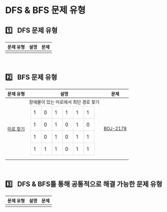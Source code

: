 # DFS & BFS 문제 유형

## :one:&ensp; DFS 문제 유형

|문제 유형|설명|문제|
|-|-|-|
||||

<br/>

## :two:&ensp; BFS 문제 유형

|문제 유형|설명|문제|
|-|-|-|
|[미로 찾기](./fibonacci_number/README.md)|장애물이 있는 미로에서 최단 경로 찾기<br/>![](./figure/maze.png)|[BOJ-2178](../../../baekjoonOJ/2178/writeup.md)|

<br/>

## :three:&ensp; DFS & BFS틀 통해 공통적으로 해결 가능한 문제 유형

|문제 유형|설명|문제|
|-|-|-|
||||

<br/>